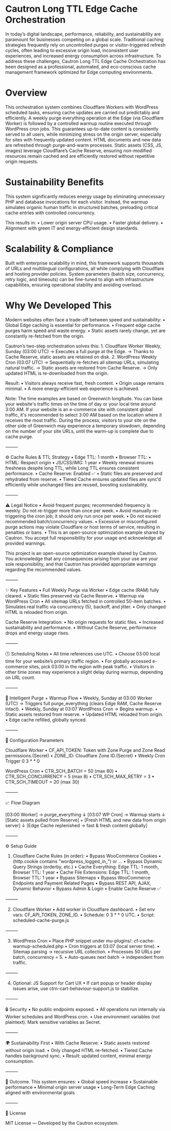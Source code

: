# Cautron Long TTL Edge Cache Orchestration
In today’s digital landscape, performance, reliability, and sustainability are paramount for businesses competing on a global scale. Traditional caching strategies frequently rely on uncontrolled purges or visitor-triggered refresh cycles, often leading to excessive origin load, inconsistent user experiences, and increased energy consumption across infrastructure. To address these challenges, Cautron Long TTL Edge Cache Orchestration has been designed as a professional, automated, and eco-conscious cache management framework optimized for Edge computing environments.

# Overview
This orchestration system combines Cloudflare Workers with WordPress scheduled tasks, ensuring cache updates are carried out predictably and efficiently. A weekly purge everything operation at the Edge (via Cloudflare Worker) is followed by a controlled warmup routine executed through WordPress cron jobs. This guarantees up-to-date content is consistently served to all users, while minimizing stress on the origin server, especially for sites with frequently updated content. HTML documents and new data are refreshed through purge-and-warm processes. Static assets (CSS, JS, images) leverage Cloudflare’s Cache Reserve, ensuring non-modified resources remain cached and are efficiently restored without repetitive origin requests.

# Sustainability Benefits
This system significantly reduces energy usage by eliminating unnecessary PHP and database invocations for each visitor. Instead, the warmup simulates organic human traffic in structured batches, preloading critical cache entries with controlled concurrency.

This results in:
	•	Lower origin server CPU usage.
	•	Faster global delivery.
	•	Alignment with green IT and energy-efficient design standards.

# Scalability & Compliance
Built with enterprise scalability in mind, this framework supports thousands of URLs and multilingual configurations, all while complying with Cloudflare and hosting provider policies. System parameters (batch size, concurrency, retry logic, and timeouts) can be fine-tuned to align with infrastructure capabilities, ensuring operational stability and avoiding overload.

# Why We Developed This

Modern websites often face a trade-off between speed and sustainability:
	•	Global Edge caching is essential for performance.
	•	Frequent edge cache purges harm speed and waste energy.
	•	Static assets rarely change, yet are constantly re-fetched from the origin.

Cautron’s two-step orchestration solves this:
	1.	Cloudflare Worker Weekly, Sunday (03:00 UTC)
→ Executes a full purge at the Edge.
→ Thanks to Cache Reserve, static assets are retained on disk.
	2.	WordPress Weekly Cron (03:07 UTC)
→ Sequentially re-fetches all sitemap URLs, simulating natural traffic.
→ Static assets are restored from Cache Reserve.
→ Only updated HTML is re-downloaded from the origin.

Result:
	•	Visitors always receive fast, fresh content.
	•	Origin usage remains minimal.
	•	A more energy-efficient web experience is achieved.

Note: The time examples are based on Greenwich longitude. You can base your website's traffic times on the time of day or your local time around 3:00 AM. If your website is an e-commerce site with consistent global traffic, it's recommended to select 3:00 AM based on the location where it receives the most traffic. During the process, visitors to your site on the other side of Greenwich may experience a temporary slowdown, depending on the number of your site URLs, until the warm-up is complete due to cache purge.
 
⸻

⚙️ Cache Rules & TTL Strategy
	•	Edge TTL: 1 month
	•	Browser TTL:
	•	HTML: Respect origin
	•	JS/CSS/IMG: 1 year
	•	Weekly renewal ensures freshness despite long TTL, while Long TTL ensures consistent performance.
	•	Cache Reserve: Enabled ✅
	•	Static files are preserved and rehydrated from reserve.
	•	Tiered Cache ensures updated files are sync’d efficiently while unchanged files are reused, boosting sustainability.
 
⸻

 ⚠️ Legal Notice
	•	Avoid frequent purges; recommended frequency is weekly. Do not re-trigger more than once per week.
	•	Avoid manually re-triggering the cron job; it should only run once per week.
	•	Do not exceed recommended batch/concurrency values.
	•	Excessive or misconfigured purge actions may violate Cloudflare or host terms of service, resulting in penalties or bans.
	•	This is an open-source optimization example shared by Cautron. You accept full responsibility for your usage and acknowledge all provided warnings.

 This project is an open-source optimization example shared by Cautron. You acknowledge that any consequences arising from your use are your sole responsibility, and that Cautron has provided appropriate warnings regarding the recommended values.
 
⸻

 ✨ Key Features
	•	Full Weekly Purge via Worker
	•	Edge cache (RAM) fully cleared.
	•	Static files preserved via Cache Reserve.
	•	Warmup via WordPress Cron
	•	All sitemap URLs fetched in controlled 50-item batches.
	•	Simulates real traffic via concurrency (5), backoff, and jitter.
	•	Only changed HTML is reloaded from origin.

Cache Reserve Integration:
	•	No origin requests for static files.
	•	Increased sustainability and performance.
	•	Without Cache Reserve, performance drops and energy usage rises.

⸻

🕓 Scheduling Notes
	•	All time references use UTC.
	•	Choose 03:00 local time for your website’s primary traffic region.
	•	For globally accessed e-commerce sites, pick 03:00 in the region with peak traffic.
	•	Visitors in other time zones may experience a slight delay during warmup, depending on URL count.

⸻

🔄 Intelligent Purge + Warmup Flow
	•	Weekly, Sunday at 03:00 Worker (UTC) → Triggers full purge_everything (clears Edge RAM, Cache Reserve intact).
	•	Weekly, Sunday at 03:07 WordPress Cron → Begins warmup.
	•	Static assets restored from reserve.
	•	Updated HTML reloaded from origin.
	•	Edge cache refilled, globally synced.

⸻

🔧 Configuration Parameters

Cloudflare Worker
	•	CF_API_TOKEN: Token with Zone Purge and Zone Read permissions.(Secret)
	•	ZONE_ID: Cloudflare Zone ID.(Secret)
    •	Weekly Cron Trigger 0 3 * * 0

WordPress Cron
	•	CTR_SCH_BATCH = 50 (max 80)
	•	CTR_SCH_CONCURRENCY = 5 (max 8)
	•	CTR_SCH_MAX_RETRY = 3
	•	CTR_SCH_TIMEOUT = 20 (max 30)
 
 ⸻

 📈 Flow Diagram
 
[03:00 Worker] → purge_everything
      ↓
[03:07 WP Cron] → Warmup starts
      ↓
[Static assets pulled from Reserve] + [Fresh HTML and new data from origin server]
      ↓
[Edge Cache replenished → fast & fresh content globally]

 ⸻
 
 ⚙️ Setup Guide

1. Cloudflare Cache Rules (in order):
	•	Bypass WooCommerce Cookies
	•	(http.cookie contains "wordpress_logged_in_") or ...
	•	Bypass Dynamic Query Strings (orderby, etc.)
	•	Cache Everything: Edge TTL: 1 month, Browser TTL: 1 year
	•	Cache File Extensions: Edge TTL: 1 month, Browser TTL: 1 year
	•	Bypass Sitemaps
	•	Bypass WooCommerce Endpoints and Payment Related Pages
	•	Bypass REST API, AJAX, Dynamic Behavior
	•	Bypass Admin & Login
	•	Enable Cache Reserve ✅

⸻

2. Cloudflare Worker
	•	Add worker in Cloudflare dashboard.
	•	Set env vars: CF_API_TOKEN, ZONE_ID.
	•	Schedule: 0 3 * * 0 UTC.
	•	Script: scheduled-cache-purge.js

⸻

3. WordPress Cron
	•	Place PHP snippet under mu-plugins/: cf-cache-warmup-scheduled.php
	•	Cron triggers at 03:07 (local server time).
	•	Sitemap parsing → recursive URL collection.
	•	Processes 50 URLs per batch, concurrency = 5.
	•	Auto-queues next batch → independent from traffic.

⸻

4. Optional: JS Support for Cart UX
	•	If cart popup or header display issues arise, use ctrn-cart-behaviour-support.js to stabilize.

⸻

🔒 Security
	•	No public endpoints exposed.
	•	All operations run internally via Worker schedules and WordPress cron.
	•	Use environment variables (not plaintext).
Mark sensitive variables as Secret.

⸻

🌍 Sustainability First
	•	With Cache Reserve:
	•	Static assets restored without origin load.
	•	Only changed HTML re-fetched.
	•	Tiered Cache handles background sync.
	•	Result: updated content, minimal energy consumption.

 ⸻

 🌱 Outcome. This system ensures:
	•	Global speed increase
	•	Sustainable performance
	•	Minimal origin server usage
	•	Long-Term Edge Caching aligned with environmental goals
 
 ⸻

📝 License

MIT License — Developed by the Cautron ecosystem.
